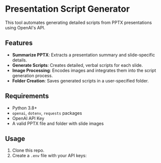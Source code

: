# Presentation Script Generator

This tool automates generating detailed scripts from PPTX presentations using OpenAI's API.

## Features
- **Summarize PPTX**: Extracts a presentation summary and slide-specific details.
- **Generate Scripts**: Creates detailed, verbal scripts for each slide.
- **Image Processing**: Encodes images and integrates them into the script generation process.
- **Folder Creation**: Saves generated scripts in a user-specified folder.

## Requirements
- Python 3.8+
- `openai`, `dotenv`, `requests` packages
- OpenAI API Key
- A valid PPTX file and folder with slide images

## Usage
1. Clone this repo.
2. Create a `.env` file with your API keys:
